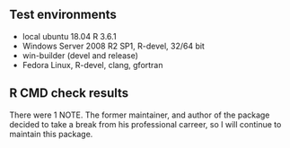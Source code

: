 ## Test environments
* local ubuntu 18.04 R 3.6.1
* Windows Server 2008 R2 SP1, R-devel, 32/64 bit
* win-builder (devel and release)
* Fedora Linux, R-devel, clang, gfortran

## R CMD check results
There were 1 NOTE. 
The former maintainer, and author of the package decided to take a break from his professional
carreer, so I will continue to maintain this package.
